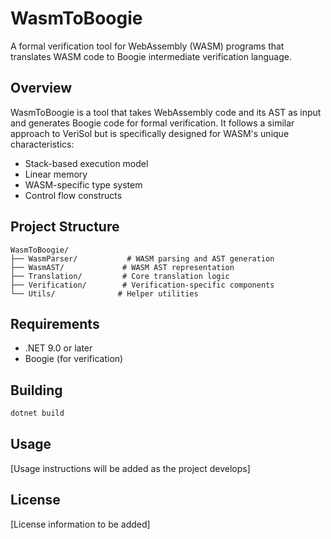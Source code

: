 # WasmToBoogie

A formal verification tool for WebAssembly (WASM) programs that translates WASM code to Boogie intermediate verification language.

## Overview

WasmToBoogie is a tool that takes WebAssembly code and its AST as input and generates Boogie code for formal verification. It follows a similar approach to VeriSol but is specifically designed for WASM's unique characteristics:

- Stack-based execution model
- Linear memory
- WASM-specific type system
- Control flow constructs

## Project Structure

```
WasmToBoogie/
├── WasmParser/           # WASM parsing and AST generation
├── WasmAST/             # WASM AST representation
├── Translation/         # Core translation logic
├── Verification/        # Verification-specific components
└── Utils/              # Helper utilities
```

## Requirements

- .NET 9.0 or later
- Boogie (for verification)

## Building

```bash
dotnet build
```

## Usage

[Usage instructions will be added as the project develops]

## License

[License information to be added] 